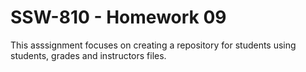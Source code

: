 # SSW-810 - Homework 09

This asssignment focuses on creating a repository for students using students, grades and instructors files. 
